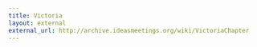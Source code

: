 ```yaml
---
title: Victoria
layout: external
external_url: http://archive.ideasmeetings.org/wiki/VictoriaChapter
---
```

